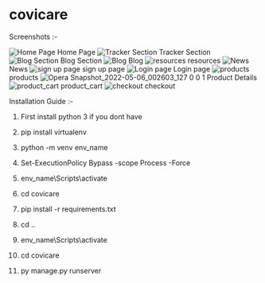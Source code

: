 # covicare

Screenshots :-

![Home Page](https://user-images.githubusercontent.com/44236449/168415675-0dc546a7-a0d1-4a1d-964d-daaef8e7765b.png)
Home Page
![Tracker Section](https://user-images.githubusercontent.com/44236449/168415666-5d862a1d-4a90-473d-bf3a-7e65fb760afc.png)
Tracker Section
![Blog Section](https://user-images.githubusercontent.com/44236449/168415667-e6c153bc-cc72-4684-99ad-58adf61a190e.png)
Blog Section
![Blog](https://user-images.githubusercontent.com/44236449/168415672-184a35fc-c5e4-4702-b007-8a09cc70cee3.png)
Blog
![resources](https://user-images.githubusercontent.com/44236449/168415680-223a0963-d7bb-4697-a6bd-ff60e5d5b25e.png)
resources
![News](https://user-images.githubusercontent.com/44236449/168415671-3aff19d0-a23d-45ea-9ee5-b083e251528f.png)
News
![sign up page](https://user-images.githubusercontent.com/44236449/168415681-e02de3e1-75ec-4792-a52d-868b17a88bcd.png)
sign up page
![Login page](https://user-images.githubusercontent.com/44236449/168415677-4942c022-0a91-48e6-9259-6b9fa31859af.png)
Login page
![products](https://user-images.githubusercontent.com/44236449/168415679-ac7b9b48-b221-4ba0-aabd-94694b2e4217.png)
products
![Opera Snapshot_2022-05-06_002603_127 0 0 1](https://user-images.githubusercontent.com/44236449/168415804-00d71aec-775b-4c3c-bbb4-e3568f48c53d.png)
Product Details
![product_cart](https://user-images.githubusercontent.com/44236449/168415678-957c0078-6e1d-4fbc-9506-c54cc4657ee7.png)
product_cart
![checkout](https://user-images.githubusercontent.com/44236449/168415673-a341a602-102e-4da9-a59a-16864b7be51f.png)
checkout



Installation Guide :- 

1. First install python 3 if you dont have

2. pip install virtualenv

3. python  -m venv env_name

4. Set-ExecutionPolicy Bypass -scope Process -Force

5. env_name\Scripts\activate

6. cd covicare

7. pip install -r requirements.txt

8. cd ..

9. env_name\Scripts\activate

10. cd covicare

11. py manage.py runserver
